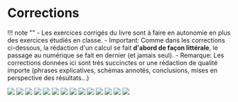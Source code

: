 # Corrections

!!! note ""
    - Les exercices corrigés du livre sont à faire en autonomie en plus des exercices étudiés en classe.
    - Important: Comme dans les corrections ci-dessous, la rédaction d'un calcul se fait **d'abord de façon littérale**, le passage au numérique se fait en dernier (et jamais seul).
    - Remarque: Les corrections données ici sont très succinctes or une rédaction de qualité importe (phrases explicatives, schémas annotés, conclusions, mises en perspective des résultats…)
    
![](data/p369.png)
![](data/p370.png)
![](data/p371.png)
![](data/p372.png)
![](data/p373.png)
![](data/p374.png)
![](data/p375.png)
![](data/p376.png)
![](data/p377.png)
![](data/p378.png)
![](data/p379.png)
![](data/p380.png)
![](data/p381.png)
![](data/p382.png)
